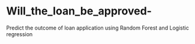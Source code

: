 # Will_the_loan_be_approved-
Predict the outcome of loan application using Random Forest and Logistic regression
